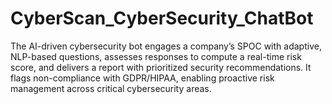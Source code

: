 # CyberScan_CyberSecurity_ChatBot
The AI-driven cybersecurity bot engages a company’s SPOC with adaptive, NLP-based questions, assesses responses to compute a real-time risk score, and delivers a report with prioritized security recommendations. It flags non-compliance with GDPR/HIPAA, enabling proactive risk management across critical cybersecurity areas.
